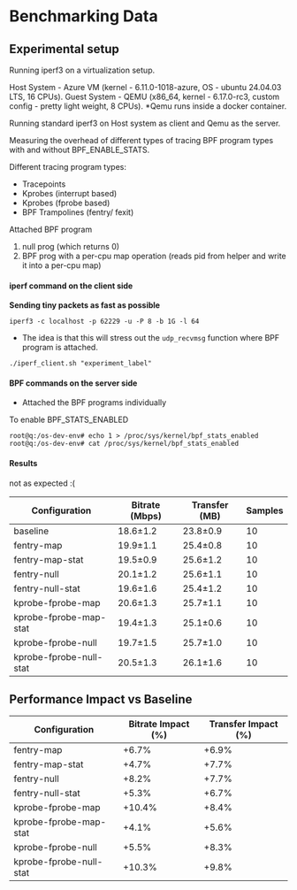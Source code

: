# Benchmarking Data

## Experimental setup

Running iperf3 on a virtualization setup.

Host System - Azure VM (kernel - 6.11.0-1018-azure, OS - ubuntu 24.04.03 LTS, 16 CPUs).
Guest System - QEMU (x86_64, kernel - 6.17.0-rc3, custom config - pretty light weight, 8 CPUs).
*Qemu runs inside a docker container.

Running standard iperf3 on Host system as client and Qemu as the server.

Measuring the overhead of different types of tracing BPF program types with and
without BPF_ENABLE_STATS.

Different tracing program types:
- Tracepoints
- Kprobes (interrupt based)
- Kprobes (fprobe based)
- BPF Trampolines (fentry/ fexit)

Attached BPF program
1. null prog (which returns 0)
2. BPF prog with a per-cpu map operation (reads pid from helper and write it
   into a per-cpu map)

#### iperf command on the client side

**Sending tiny packets as fast as possible**

```
iperf3 -c localhost -p 62229 -u -P 8 -b 1G -l 64
```

- The idea is that this will stress out the `udp_recvmsg` function where BPF
  program is attached.

```
./iperf_client.sh "experiment_label"
```

#### BPF commands on the server side
- Attached the BPF programs individually

To enable BPF_STATS_ENABLED
```
root@q:/os-dev-env# echo 1 > /proc/sys/kernel/bpf_stats_enabled   
root@q:/os-dev-env# cat /proc/sys/kernel/bpf_stats_enabled 
```

#### Results

not as expected :(


| Configuration | Bitrate (Mbps) | Transfer (MB) | Samples |
|---------------|----------------|---------------|---------|
| baseline | 18.6±1.2 | 23.8±0.9 | 10 |
| fentry-map | 19.9±1.1 | 25.4±0.8 | 10 |
| fentry-map-stat | 19.5±0.9 | 25.6±1.2 | 10 |
| fentry-null | 20.1±1.2 | 25.6±1.1 | 10 |
| fentry-null-stat | 19.6±1.6 | 25.4±1.2 | 10 |
| kprobe-fprobe-map | 20.6±1.3 | 25.7±1.1 | 10 |
| kprobe-fprobe-map-stat | 19.4±1.3 | 25.1±0.6 | 10 |
| kprobe-fprobe-null | 19.7±1.5 | 25.7±1.0 | 10 |
| kprobe-fprobe-null-stat | 20.5±1.3 | 26.1±1.6 | 10 |

## Performance Impact vs Baseline

| Configuration | Bitrate Impact (%) | Transfer Impact (%) |
|---------------|-------------------|---------------------|
| fentry-map | +6.7% | +6.9% |
| fentry-map-stat | +4.7% | +7.7% |
| fentry-null | +8.2% | +7.7% |
| fentry-null-stat | +5.3% | +6.7% |
| kprobe-fprobe-map | +10.4% | +8.4% |
| kprobe-fprobe-map-stat | +4.1% | +5.6% |
| kprobe-fprobe-null | +5.5% | +8.3% |
| kprobe-fprobe-null-stat | +10.3% | +9.8% |
